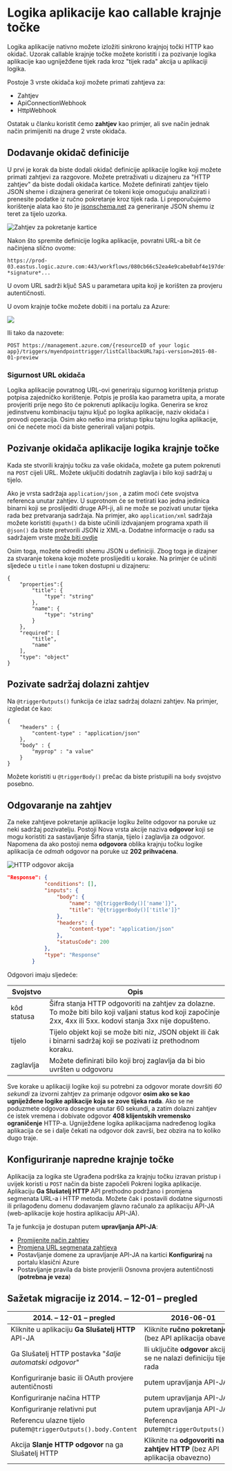 <properties
   pageTitle="Logika aplikacije kao callable krajnje točke"
   description="Kako stvoriti i konfigurirati pokretanje krajnje točke te ih koristiti u aplikaciji logike u aplikacije servisa za Azure"
   services="logic-apps"
   documentationCenter=".net,nodejs,java"
   authors="jeffhollan"
   manager="erikre"
   editor=""/>

<tags
   ms.service="logic-apps"
   ms.devlang="multiple"
   ms.topic="article"
   ms.tgt_pltfrm="na"
   ms.workload="integration"
   ms.date="10/18/2016"
   ms.author="jehollan"/>


# <a name="logic-apps-as-callable-endpoints"></a>Logika aplikacije kao callable krajnje točke

Logika aplikacije nativno možete izložiti sinkrono krajnjoj točki HTTP kao okidač.  Uzorak callable krajnje točke možete koristiti i za pozivanje logika aplikacije kao ugniježđene tijek rada kroz "tijek rada" akcija u aplikaciji logika.

Postoje 3 vrste okidača koji možete primati zahtjeva za:

* Zahtjev
* ApiConnectionWebhook
* HttpWebhook

Ostatak u članku koristit ćemo **zahtjev** kao primjer, ali sve način jednak način primijeniti na druge 2 vrste okidača.

## <a name="adding-a-trigger-to-your-definition"></a>Dodavanje okidač definicije
U prvi je korak da biste dodali okidač definicije aplikacije logike koji možete primati zahtjevi za razgovore.  Možete pretraživati u dizajneru za "HTTP zahtjev" da biste dodali okidača kartice. Možete definirati zahtjev tijelo JSON sheme i dizajnera generirat će tokeni koje omogućuju analizirati i prenesite podatke iz ručno pokretanje kroz tijek rada.  Li preporučujemo korištenje alata kao što je [jsonschema.net](http://jsonschema.net) za generiranje JSON shemu iz teret za tijelo uzorka.

![Zahtjev za pokretanje kartice][2]

Nakon što spremite definicije logika aplikacije, povratni URL-a bit će načinjena slično ovome:
 
``` text
https://prod-03.eastus.logic.azure.com:443/workflows/080cb66c52ea4e9cabe0abf4e197deff/triggers/myendpointtrigger?*signature*...
```

U ovom URL sadrži ključ SAS u parametara upita koji je korišten za provjeru autentičnosti.

U ovom krajnje točke možete dobiti i na portalu za Azure:

![][1]

Ili tako da nazovete:

``` text
POST https://management.azure.com/{resourceID of your logic app}/triggers/myendpointtrigger/listCallbackURL?api-version=2015-08-01-preview
```

### <a name="security-for-the-trigger-url"></a>Sigurnost URL okidača

Logika aplikacije povratnog URL-ovi generiraju sigurnog korištenja pristup potpisa zajedničko korištenje.  Potpis je prošla kao parametra upita, a morate provjeriti prije nego što će pokrenuti aplikaciju logika.  Generira se kroz jedinstvenu kombinaciju tajnu ključ po logika aplikacije, naziv okidača i provodi operacija.  Osim ako netko ima pristup tipku tajnu logika aplikacije, oni će nećete moći da biste generirali valjani potpis.

## <a name="calling-the-logic-app-triggers-endpoint"></a>Pozivanje okidača aplikacije logika krajnje točke

Kada ste stvorili krajnju točku za vaše okidača, možete ga putem pokrenuti na `POST` cijeli URL. Možete uključiti dodatnih zaglavlja i bilo koji sadržaj u tijelo.

Ako je vrsta sadržaja `application/json` , a zatim moći ćete svojstva referenca unutar zahtjev. U suprotnom će se tretirati kao jedna jedinica binarni koji se proslijediti druge API-ji, ali ne može se pozivati unutar tijeka rada bez pretvaranja sadržaja.  Na primjer, ako `application/xml` sadržaja možete koristiti `@xpath()` da biste učinili izdvajanjem programa xpath ili `@json()` da biste pretvorili JSON iz XML-a.  Dodatne informacije o radu sa sadržajem vrste [može biti ovdje](app-service-logic-content-type.md)

Osim toga, možete odrediti shemu JSON u definiciji. Zbog toga je dizajner za stvaranje tokena koje možete proslijediti u korake.  Na primjer će učiniti sljedeće u `title` i `name` token dostupni u dizajneru:

```
{
    "properties":{
        "title": {
            "type": "string"
        },
        "name": {
            "type": "string"
        }
    },
    "required": [
        "title",
        "name"
    ],
    "type": "object"
}
```

## <a name="referencing-the-content-of-the-incoming-request"></a>Pozivate sadržaj dolazni zahtjev

Na `@triggerOutputs()` funkcija će izlaz sadržaj dolazni zahtjev. Na primjer, izgledat će kao:

```
{
    "headers" : {
        "content-type" : "application/json"
    },
    "body" : {
        "myprop" : "a value"
    }
}
```

Možete koristiti u `@triggerBody()` prečac da biste pristupili na `body` svojstvo posebno. 

## <a name="responding-to-the-request"></a>Odgovaranje na zahtjev

Za neke zahtjeve pokretanje aplikacije logiku želite odgovor na poruke uz neki sadržaj pozivatelju. Postoji Nova vrsta akcije naziva **odgovor** koji se mogu koristiti za sastavljanje Šifra stanja, tijelo i zaglavlja za odgovor. Napomena da ako postoji nema **odgovora** oblika krajnju točku logike aplikacija će *odmah* odgovor na poruke uz **202 prihvaćena**.

![HTTP odgovor akcija][3]

``` json
"Response": {
            "conditions": [],
            "inputs": {
                "body": {
                    "name": "@{triggerBody()['name']}",
                    "title": "@{triggerBody()['title']}"
                },
                "headers": {
                    "content-type": "application/json"
                },
                "statusCode": 200
            },
            "type": "Response"
        }
```

Odgovori imaju sljedeće:

| Svojstvo | Opis |
| -------- | ----------- |
| kôd statusa | Šifra stanja HTTP odgovoriti na zahtjev za dolazne. To može biti bilo koji valjani status kod koji započinje 2xx, 4xx ili 5xx. kodovi stanja 3xx nije dopušteno. | 
| tijelo | Tijelo objekt koji se može biti niz, JSON objekt ili čak i binarni sadržaj koji se pozivati iz prethodnom koraku. | 
| zaglavlja | Možete definirati bilo koji broj zaglavlja da bi bio uvršten u odgovoru | 

Sve korake u aplikaciji logike koji su potrebni za odgovor morate dovršiti *60 sekundi* za izvorni zahtjev za primanje odgovor **osim ako se kao ugniježđene logike aplikacije koja se zove tijeka rada**. Ako se ne poduzmete odgovora dosegne unutar 60 sekundi, a zatim dolazni zahtjev će istek vremena i dobivate odgovor **408 klijentskih vremensko ograničenje** HTTP-a.  Ugniježđene logika aplikacijama nadređenog logika aplikacija će se i dalje čekati na odgovor dok završi, bez obzira na to koliko dugo traje.

## <a name="advanced-endpoint-configuration"></a>Konfiguriranje napredne krajnje točke

Aplikacija za logika ste Ugrađena podrška za krajnju točku izravan pristup i uvijek koristi u `POST` način da biste započeli Pokreni logika aplikacije. Aplikaciju **Ga Slušatelj HTTP** API prethodno podržano i promjena segmenata URL-a i HTTP metoda. Možete čak i postavili dodatne sigurnosti ili prilagođenu domenu dodavanjem glavno računalo za aplikaciju API-JA (web-aplikacije koje hostira aplikaciju API-JA). 

Ta je funkcija je dostupan putem **upravljanja API-JA**:
* [Promijenite način zahtjev](https://msdn.microsoft.com/library/azure/dn894085.aspx#SetRequestMethod)
* [Promjena URL segmenata zahtjeva](https://msdn.microsoft.com/library/azure/7406a8ce-5f9c-4fae-9b0f-e574befb2ee9#RewriteURL)
* Postavljanje domene za upravljanje API-JA na kartici **Konfiguriraj** na portalu klasični Azure
* Postavljanje pravila da biste provjerili Osnovna provjera autentičnosti (**potrebna je veza**)

## <a name="summary-of-migration-from-2014-12-01-preview"></a>Sažetak migracije iz 2014. – 12-01 – pregled

|  2014. – 12-01 – pregled | 2016-06-01 |
|---------------------|--------------------|
| Kliknite u aplikaciju **Ga Slušatelj HTTP** API-JA | Kliknite **ručno pokretanje** (bez API aplikacija obavezno) |
| Ga Slušatelj HTTP postavka "*šalje automatski odgovor*" | Ili uključite **odgovor** akcija ili se ne nalazi definiciju tijeka rada |
| Konfiguriranje basic ili OAuth provjere autentičnosti | putem upravljanja API-JA |
| Konfiguriranje načina HTTP | putem upravljanja API-JA |
| Konfiguriranje relativni put | putem upravljanja API-JA |
| Referencu ulazne tijelo putem`@triggerOutputs().body.Content` | Referenca putem`@triggerOutputs().body` |
| Akcija **Slanje HTTP odgovor** na ga Slušatelj HTTP | Kliknite na **odgovoriti na zahtjev HTTP** (bez API aplikacija obavezno)


[1]: ./media/app-service-logic-http-endpoint/manualtriggerurl.png
[2]: ./media/app-service-logic-http-endpoint/manualtrigger.png
[3]: ./media/app-service-logic-http-endpoint/response.png
